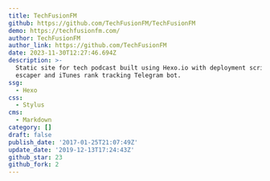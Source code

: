 ```yaml
---
title: TechFusionFM
github: https://github.com/TechFusionFM/TechFusionFM
demo: https://techfusionfm.com/
author: TechFusionFM
author_link: https://github.com/TechFusionFM
date: 2023-11-30T12:27:46.694Z
description: >-
  Static site for tech podcast built using Hexo.io with deployment script, XML
  escaper and iTunes rank tracking Telegram bot.
ssg:
  - Hexo
css:
  - Stylus
cms:
  - Markdown
category: []
draft: false
publish_date: '2017-01-25T21:07:49Z'
update_date: '2019-12-13T17:24:43Z'
github_star: 23
github_fork: 2
---
```

